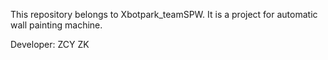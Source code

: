 This repository belongs to Xbotpark_teamSPW.
It is a project for automatic wall painting machine.

Developer:
ZCY
ZK
